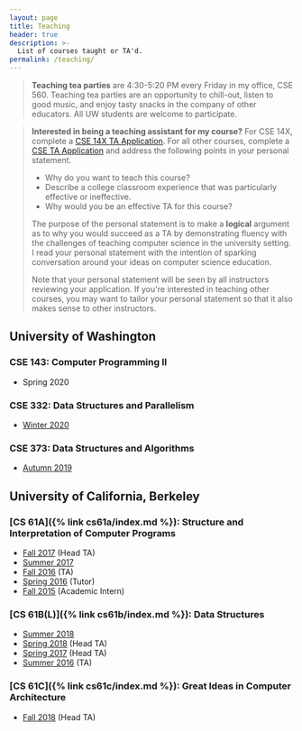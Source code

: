 ```yaml
---
layout: page
title: Teaching
header: true
description: >-
  List of courses taught or TA'd.
permalink: /teaching/
---
```


> **Teaching tea parties** are 4:30-5:20 PM every Friday in my office, CSE 560. Teaching tea parties are an opportunity to chill-out, listen to good music, and enjoy tasty snacks in the company of other educators. All UW students are welcome to participate.

> **Interested in being a teaching assistant for my course?** For CSE 14X, complete a [CSE 14X TA Application](http://courses.cs.washington.edu/courses/cse14x/ta/). For all other courses, complete a [CSE TA Application](https://ta.cs.washington.edu/apply/) and address the following points in your personal statement.
> - Why do you want to teach this course?
> - Describe a college classroom experience that was particularly effective or ineffective.
> - Why would you be an effective TA for this course?
>
> The purpose of the personal statement is to make a **logical** argument as to why you would succeed as a TA by demonstrating fluency with the challenges of teaching computer science in the university setting. I read your personal statement with the intention of sparking conversation around your ideas on computer science education.
>
> Note that your personal statement will be seen by all instructors reviewing your application. If you're interested in teaching other courses, you may want to tailor your personal statement so that it also makes sense to other instructors.

## University of Washington

### CSE 143: Computer Programming II

- Spring 2020

### CSE 332: Data Structures and Parallelism

- [Winter 2020](https://courses.cs.washington.edu/courses/cse332/20wi/)

### CSE 373: Data Structures and Algorithms

- [Autumn 2019](https://courses.cs.washington.edu/courses/cse373/19au/)

## University of California, Berkeley

### [CS 61A]({% link cs61a/index.md %}): Structure and Interpretation of Computer Programs

- [Fall 2017](https://inst.eecs.berkeley.edu/~cs61a/fa17/) (Head TA)
- [Summer 2017](https://inst.eecs.berkeley.edu/~cs61a/su17/)
- [Fall 2016](https://inst.eecs.berkeley.edu/~cs61a/fa16/) (TA)
- [Spring 2016](https://inst.eecs.berkeley.edu/~cs61a/sp16/) (Tutor)
- [Fall 2015](https://inst.eecs.berkeley.edu/~cs61a/fa15/) (Academic Intern)

### [CS 61B(L)]({% link cs61b/index.md %}): Data Structures

- [Summer 2018](https://cs61bl.org/su18/)
- [Spring 2018](https://sp18.datastructur.es) (Head TA)
- [Spring 2017](https://datastructur.es/sp17/) (Head TA)
- [Summer 2016](https://cs61bl.org/su16/) (TA)

### [CS 61C]({% link cs61c/index.md %}): Great Ideas in Computer Architecture

- [Fall 2018](https://inst.eecs.berkeley.edu/~cs61c/fa18/) (Head TA)

